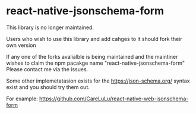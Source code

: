 # react-native-jsonschema-form

This library is no longer maintained.

Users who wish to use this library and add cahges to it should fork their own version

If any one of the forks avalialble is being maintained and the maintiner wishes to claim the npm pacakge name "react-native-jsonschema-form" Please contact me via the issues.

Some other implemetatasion exists for the https://json-schema.org/ syntax exist and you should try them out.

For example:
https://github.com/CareLuLu/react-native-web-jsonschema-form


